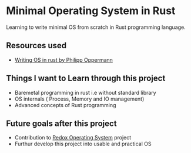 # Minimal Operating System in Rust

Learning to write minimal OS from scratch in Rust programming language.

## Resources used
 - [Writing OS in rust by Philipp Oppermann](https://os.phil-opp.com)

## Things I want to Learn through this project

- Baremetal programming in rust i.e without standard library
- OS internals ( Process, Memory and IO management)
- Advanced concepts of Rust programming

## Future goals after this project

- Contribution to [Redox Operating System](https://www.redox-os.org) project
- Furthur develop this project into usable and practical OS
